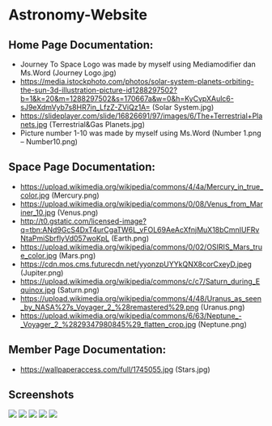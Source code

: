# Astronomy-Website

## Home Page Documentation:
-	Journey To Space Logo was made by myself using Mediamodifier dan Ms.Word (Journey Logo.jpg)
-	https://media.istockphoto.com/photos/solar-system-planets-orbiting-the-sun-3d-illustration-picture-id1288297502?b=1&k=20&m=1288297502&s=170667a&w=0&h=KyCvpXAulc6-sJ9eXdmVyb7s8HR7in_LfzZ-ZViQz1A= (Solar System.jpg)
-	https://slideplayer.com/slide/16826691/97/images/6/The+Terrestrial+Planets.jpg (Terrestrial&Gas Planets.jpg)
-	Picture number 1-10 was made by myself using Ms.Word (Number 1.png – Number10.png)

## Space Page Documentation:
-	https://upload.wikimedia.org/wikipedia/commons/4/4a/Mercury_in_true_color.jpg (Mercury.png)
-	https://upload.wikimedia.org/wikipedia/commons/0/08/Venus_from_Mariner_10.jpg (Venus.png)
-	http://t0.gstatic.com/licensed-image?q=tbn:ANd9GcS4DxT4urCgaTW6L_vFOL69AeAcXfnjMuX18bCmnIUFRvNtaPmiSbrflyVd057woKpL (Earth.png)
-	https://upload.wikimedia.org/wikipedia/commons/0/02/OSIRIS_Mars_true_color.jpg (Mars.png)
-	https://cdn.mos.cms.futurecdn.net/yyonzpUYYkQNX8corCxeyD.jpeg (Jupiter.png)
-	https://upload.wikimedia.org/wikipedia/commons/c/c7/Saturn_during_Equinox.jpg (Saturn.png)
-	https://upload.wikimedia.org/wikipedia/commons/4/48/Uranus_as_seen_by_NASA%27s_Voyager_2_%28remastered%29.png (Uranus.png)
-	https://upload.wikimedia.org/wikipedia/commons/6/63/Neptune_-_Voyager_2_%2829347980845%29_flatten_crop.jpg (Neptune.png)

## Member Page Documentation:
-	https://wallpaperaccess.com/full/1745055.jpg (Stars.jpg)

## Screenshots
<img src="https://github.com/JonathanwII/Astronomy-Website/assets/130579465/cea05586-38fd-444f-b1c3-9617ed9d9aac">
<img src="https://github.com/JonathanwII/Astronomy-Website/assets/130579465/248d07c8-7081-43e0-a375-a013c30c4cfe">
<img src="https://github.com/JonathanwII/Astronomy-Website/assets/130579465/b4d0eeb8-ee49-45e5-8031-12de64d14f5d">
<img src="https://github.com/JonathanwII/Astronomy-Website/assets/130579465/60764890-649d-441f-b4f7-4145460f6d0a">
<img src="https://github.com/JonathanwII/Astronomy-Website/assets/130579465/7decc657-51a1-4719-9fc1-b1fb0ae6036e">
